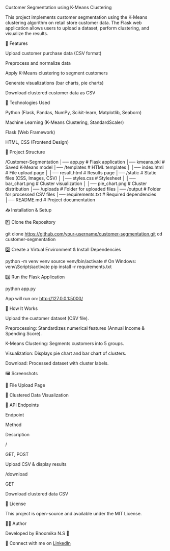 Customer Segmentation using K-Means Clustering

This project implements customer segmentation using the K-Means clustering algorithm on retail store customer data. The Flask web application allows users to upload a dataset, perform clustering, and visualize the results.

📌 Features

Upload customer purchase data (CSV format)

Preprocess and normalize data

Apply K-Means clustering to segment customers

Generate visualizations (bar charts, pie charts)

Download clustered customer data as CSV

🚀 Technologies Used

Python (Flask, Pandas, NumPy, Scikit-learn, Matplotlib, Seaborn)

Machine Learning (K-Means Clustering, StandardScaler)

Flask (Web Framework)

HTML, CSS (Frontend Design)

📂 Project Structure

/Customer-Segmentation
│── app.py                # Flask application
│── kmeans.pkl            # Saved K-Means model
│── /templates            # HTML templates
│   │── index.html        # File upload page
│   │── result.html       # Results page
│── /static               # Static files (CSS, Images, CSV)
│   │── styles.css        # Stylesheet
│   │── bar_chart.png     # Cluster visualization
│   │── pie_chart.png     # Cluster distribution
│── /uploads              # Folder for uploaded files
│── /output               # Folder for processed CSV files
│── requirements.txt      # Required dependencies
│── README.md             # Project documentation

📥 Installation & Setup

1️⃣ Clone the Repository

git clone https://github.com/your-username/customer-segmentation.git
cd customer-segmentation

2️⃣ Create a Virtual Environment & Install Dependencies

python -m venv venv
source venv/bin/activate  # On Windows: venv\Scripts\activate
pip install -r requirements.txt

3️⃣ Run the Flask Application

python app.py

App will run on: http://127.0.0.1:5000/

🎯 How It Works

Upload the customer dataset (CSV file).

Preprocessing: Standardizes numerical features (Annual Income & Spending Score).

K-Means Clustering: Segments customers into 5 groups.

Visualization: Displays pie chart and bar chart of clusters.

Download: Processed dataset with cluster labels.

🖼️ Screenshots

🔹 File Upload Page



🔹 Clustered Data Visualization



📌 API Endpoints

Endpoint

Method

Description

/

GET, POST

Upload CSV & display results

/download

GET

Download clustered data CSV

📜 License

This project is open-source and available under the MIT License.

👨‍💻 Author

Developed by Bhoomika N.S 🚀

📩 Connect with me on [LinkedIn](https://www.linkedin.com/in/bhoomikans/)
